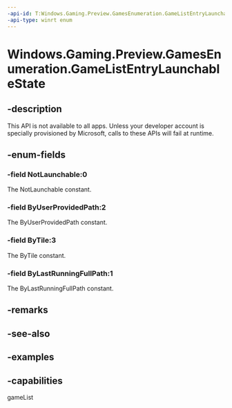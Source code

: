 ```yaml
---
-api-id: T:Windows.Gaming.Preview.GamesEnumeration.GameListEntryLaunchableState
-api-type: winrt enum
---
```


<!-- Enumeration syntax.
public enum GameListEntryLaunchableState : int 
-->

# Windows.Gaming.Preview.GamesEnumeration.GameListEntryLaunchableState

## -description
This API is not available to all apps. Unless your developer account is specially provisioned by Microsoft, calls to these APIs will fail at runtime.

## -enum-fields

### -field NotLaunchable:0

The NotLaunchable constant.

### -field ByUserProvidedPath:2

The ByUserProvidedPath constant.

### -field ByTile:3

The ByTile constant.

### -field ByLastRunningFullPath:1

The ByLastRunningFullPath constant.

## -remarks

## -see-also

## -examples

## -capabilities
gameList
